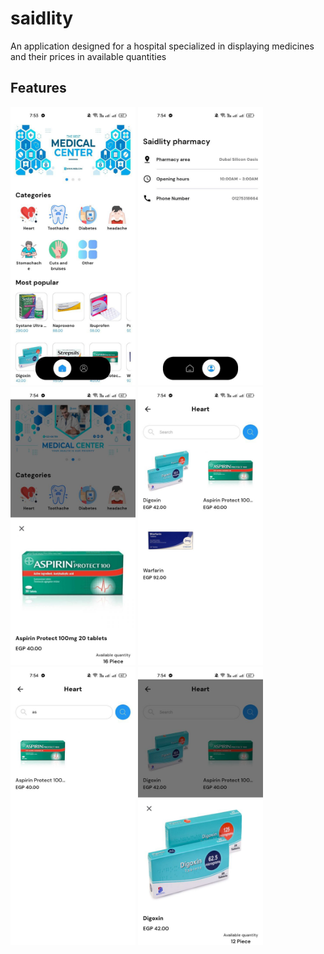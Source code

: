 # saidlity

An application designed for a hospital specialized in displaying medicines and their prices in available quantities

## Features
 <img src="photo_2024-02-01_19-57-12.jpg" alt="drawing" style="width:200px;"/>   <img src="photo_2024-02-01_19-57-10.jpg" alt="drawing" style="width:200px;"/>  <img src="photo_2024-02-01_19-57-08.jpg" alt="drawing" style="width:200px;"/>   <img src="photo_2024-02-01_19-57-06.jpg" alt="drawing" style="width:200px;"/>   <img src="photo_2024-02-01_19-57-03.jpg" alt="drawing" style="width:200px;"/> <img src="photo_2024-02-01_19-56-56.jpg" alt="drawing" style="width:200px;"/> 
